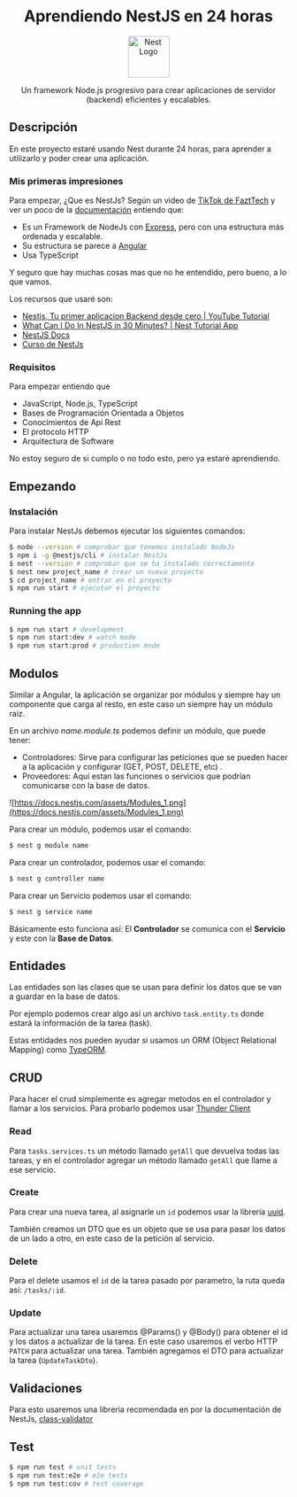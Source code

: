 <h1 align="center">
  Aprendiendo NestJS en 24 horas
</h1>
<p align="center">
  <a href="http://nestjs.com/" target="blank"><img src="https://nestjs.com/img/logo-small.svg" width="75" alt="Nest Logo" /></a>
</p>
<p align="center">Un framework Node.js progresivo para crear aplicaciones de servidor (backend) eficientes y escalables.</p>
<p align="center">
</p>

## Descripción

En este proyecto estaré usando Nest durante 24 horas, para aprender a utilizarlo y poder crear una aplicación.

### Mis primeras impresiones
Para empezar, ¿Que es NestJs?
Según un video de [TikTok de FaztTech](https://www.tiktok.com/@fazttech/video/7128048643302526213) y ver un poco de la [documentación](https://docs.nestjs.com/) entiendo que:
- Es un Framework de NodeJs con [Express](https://expressjs.com/), pero con una estructura más ordenada y escalable.
- Su estructura se parece a [Angular](https://angular.io/)
- Usa TypeScript

Y seguro que hay muchas cosas mas que no he entendido, pero bueno, a lo que vamos.

Los recursos que usaré son:
- [Nestjs, Tu primer aplicacion Backend desde cero | YouTube Tutorial](https://youtu.be/7fOjuCGE_jk)
- [What Can I Do In NestJS in 30 Minutes? | Nest Tutorial App](https://youtu.be/EGpfmqrlA8c)
- [NestJS Docs](https://docs.nestjs.com/)
- [Curso de NestJs](https://platzi.com/cursos/nestjs/)



### Requisitos
Para empezar entiendo que 
- JavaScript, Node.js, TypeScript
- Bases de Programación Orientada a Objetos
- Conocimientos de Api Rest
- El protocolo HTTP
- Arquitectura de Software

No estoy seguro de si cumplo o no todo esto, pero ya estaré aprendiendo.

## Empezando
### Instalación

Para instalar NestJs debemos ejecutar los siguientes comandos:

```bash
$ node --version # comprobar que tenemos instalado NodeJs
$ npm i -g @nestjs/cli # instalar NestJs
$ nest --version # comprobar que se ha instalado correctamente
$ nest new project_name # crear un nuevo proyecto
$ cd project_name # entrar en el proyecto
$ npm run start # ejecutar el proyecto
```

### Running the app

```bash
$ npm run start # development
$ npm run start:dev # watch mode
$ npm run start:prod # production mode
```

## Modulos

Similar a Angular, la aplicación se organizar por módulos y siempre hay un componente que carga al resto, en este caso un siempre hay un módulo raiz.

En un archivo *name.module.ts* podemos definir un módulo, que puede tener:
- Controladores: Sirve para configurar las peticiones que se pueden hacer a la aplicación y configurar (GET, POST, DELETE, etc) .
- Proveedores: Aquí estan las funciones o servicios que podrían comunicarse con la base de datos.

![https://docs.nestjs.com/assets/Modules_1.png](https://docs.nestjs.com/assets/Modules_1.png)

Para crear un módulo, podemos usar el comando:

```bash
$ nest g module name
```

Para crear un controlador, podemos usar el comando:

```bash
$ nest g controller name
```

Para crear un Servicio podemos usar el comando:

```bash
$ nest g service name
```
Básicamente esto funciona así:
El **Controlador** se comunica con el **Servicio** y este con la **Base de Datos**.

## Entidades

Las entidades son las clases que se usan para definir los datos que se van a guardar en la base de datos.

Por ejemplo podemos crear algo así un archivo `task.entity.ts` donde estará la información de la tarea (task).

Estas entidades nos pueden ayudar si usamos un ORM (Object Relational Mapping) como [TypeORM](https://typeorm.io/#/).

## CRUD

Para hacer el crud simplemente es agregar metodos en el controlador y llamar a los servicios.
Para probarlo podemos usar [Thunder Client](https://www.thunderclient.com/)
### Read

Para `tasks.services.ts` un método llamado `getAll` que devuelva todas las tareas, y en el controlador agregar un método llamado `getAll` que llame a ese servicio.
### Create
Para crear una nueva tarea, al asignarle un `id` podemos usar la librería [uuid](https://www.npmjs.com/package/uuid).

También creamos un DTO que es un objeto que se usa para pasar los datos de un lado a otro, en este caso de la petición al servicio.

### Delete

Para el delete usamos el `id` de la tarea pasado por parametro, la ruta queda así: `/tasks/:id`.

### Update
Para actualizar una tarea usaremos @Params() y @Body() para obtener el id y los datos a actualizar de la tarea.
En este caso usaremos el verbo HTTP `PATCH` para actualizar una tarea.
También agregamos el DTO para actualizar la tarea (`UpdateTaskDto`).

## Validaciones

Para esto usaremos una libreria recomendada en por la documentación de NestJs, [class-validator](https://docs.nestjs.com/techniques/validation)

## Test

```bash
$ npm run test # unit tests
$ npm run test:e2e # e2e tests
$ npm run test:cov # test coverage
```
